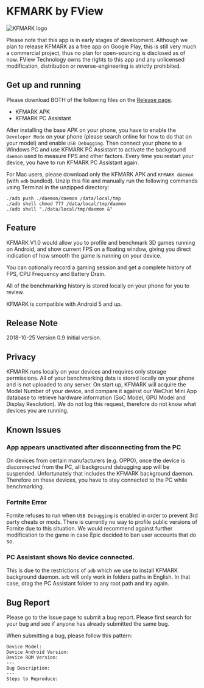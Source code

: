 # KFMARK by FView

![KFMARK logo](https://user-images.githubusercontent.com/5908006/47543804-847b9680-d916-11e8-9861-c0c7b2d39c56.png)

Please note that this app is in early stages of development. Although we plan to release KFMARK as a free app on Google Play, this is still very much a commercial project, thus no plan for open-sourcing is disclosed as of now. FView Technology owns the rights to this app and any unlicensed modification, distribution or reverse-engineering is strictly prohibited.

## Get up and running

Please download BOTH of the following files on the [Release page](https://github.com/Septillion/KFMARK/releases).

- KFMARK APK
- KFMARK PC Assistant

After installing the base APK on your phone, you have to enable the `Developer Mode` on your phone (please search online for how to do that on your model) and enable `USB Debugging`. Then connect your phone to a Windows PC and use KFMARK PC Assistant to activate the background `daemon` used to measure FPS and other factors. Every time you restart your device, you have to run KFMARK PC Assistant again. 

For Mac users, please download only the KFMARK APK and `KFMARK daemon` (with `adb` bundled). Unzip this file and manually run the following commands using Terminal in the unzipped directory:

	./adb push ./daemon/daemon /data/local/tmp
	./adb shell chmod 777 /data/local/tmp/daemon
	./adb shell "./data/local/tmp/daemon &"

## Feature

KFMARK V1.0 would allow you to profile and benchmark 3D games running on Android, and show current FPS on a floating window, giving you direct indication of how smooth the game is running on your device.

You can optionally record a gaming session and get a complete history of FPS, CPU Frequency and Battery Drain.

All of the benchmarking history is stored locally on your phone for you to review.

KFMARK is compatible with Android 5 and up.

## Release Note

2018-10-25
Version 0.9
Initial version.

## Privacy

KFMARK runs locally on your devices and requires only storage permissions. All of your benchmarking data is stored locally on your phone and is not uploaded to any server. On start up, KFMARK will acquire the Model Number of your device, and compare it against our WeChat Mini App database to retrieve hardware information (SoC Model, GPU Model and Display Resolution). We do not log this request, therefore do not know what devices you are running.

## Known Issues

### App appears unactivated after disconnecting from the PC

On devices from certain manufacturers (e.g. OPPO), once the device is disconnected from the PC, all background debugging app will be suspended. Unfortunately that includes the KFMARK background daemon. Therefore on these devices, you have to stay connected to the PC while benchmarking.

### Fortnite Error

Fornite refuses to run when `USB Debugging` is enabled in order to prevent 3rd party cheats or mods. There is currently no way to profile public versions of Fornite due to this situation. We would recommend against further modification to the game in case Epic decided to ban user accounts that do so.

### PC Assistant shows No device connected.

This is due to the restrictions of `adb` which we use to install KFMARK background daemon. `adb` will only work in folders paths in English. In that case, drag the PC Assistant folder to any root path and try again.

## Bug Report

Please go to the Issue page to submit a bug report. Please first search for your bug and see if anyone has already submitted the same bug. 

When submitting a bug, please follow this pattern:

	Device Model:
	Device Android Version:
	Device ROM Version:
	---
	Bug Description:
	---
	Steps to Reproduce:
